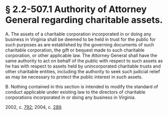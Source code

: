 # § 2.2-507.1 Authority of Attorney General regarding charitable assets.

<p>A. The assets of a charitable corporation incorporated in or doing any business in Virginia shall be deemed to be held in trust for the public for such purposes as are established by the governing documents of such charitable corporation, the gift or bequest made to such charitable corporation, or other applicable law. The Attorney General shall have the same authority to act on behalf of the public with respect to such assets as he has with respect to assets held by unincorporated charitable trusts and other charitable entities, including the authority to seek such judicial relief as may be necessary to protect the public interest in such assets.</p><p>B. Nothing contained in this section is intended to modify the standard of conduct applicable under existing law to the directors of charitable corporations incorporated in or doing any business in Virginia.</p><p>2002, c. <a href='http://lis.virginia.gov/cgi-bin/legp604.exe?021+ful+CHAP0792'>792</a>; 2004, c. <a href='http://lis.virginia.gov/cgi-bin/legp604.exe?041+ful+CHAP0289'>289</a>.</p>